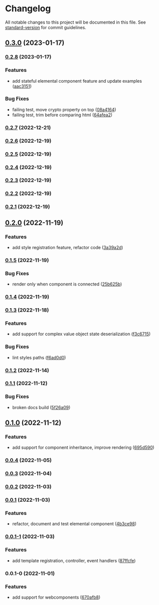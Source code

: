# Changelog

All notable changes to this project will be documented in this file. See [standard-version](https://github.com/conventional-changelog/standard-version) for commit guidelines.

## [0.3.0](https://github.com/sohailalam2/elemental-web/compare/v0.2.8...v0.3.0) (2023-01-17)

### [0.2.8](https://github.com/sohailalam2/elemental-web/compare/v0.2.7...v0.2.8) (2023-01-17)

### Features

- add stateful elemental component feature and update examples ([aac3151](https://github.com/sohailalam2/elemental-web/commit/aac3151514809b326fae057b7abbcc7df351f124))

### Bug Fixes

- failing test, move crypto property on top ([08a4164](https://github.com/sohailalam2/elemental-web/commit/08a416492dcb23f53bbbf1b19915722cf1e75d04))
- failing test, trim before comparing html ([64afea2](https://github.com/sohailalam2/elemental-web/commit/64afea23b4f7ecca904c7ff7610835a024d4c3cc))

### [0.2.7](https://github.com/sohailalam2/elemental-web/compare/v0.2.6...v0.2.7) (2022-12-21)

### [0.2.6](https://github.com/sohailalam2/elemental-web/compare/v0.2.5...v0.2.6) (2022-12-19)

### [0.2.5](https://github.com/sohailalam2/elemental-web/compare/v0.2.4...v0.2.5) (2022-12-19)

### [0.2.4](https://github.com/sohailalam2/elemental-web/compare/v0.2.3...v0.2.4) (2022-12-19)

### [0.2.3](https://github.com/sohailalam2/elemental-web/compare/v0.2.2...v0.2.3) (2022-12-19)

### [0.2.2](https://github.com/sohailalam2/elemental-web/compare/v0.2.1...v0.2.2) (2022-12-19)

### [0.2.1](https://github.com/sohailalam2/elemental-web/compare/v0.2.0...v0.2.1) (2022-12-19)

## [0.2.0](https://github.com/sohailalam2/elemental-web/compare/v0.1.5...v0.2.0) (2022-11-19)

### Features

- add style registration feature, refactor code ([3a39a2d](https://github.com/sohailalam2/elemental-web/commit/3a39a2d3c4bf8aadf07380f902898a4f859aa035))

### [0.1.5](https://github.com/sohailalam2/elemental-web/compare/v0.1.4...v0.1.5) (2022-11-19)

### Bug Fixes

- render only when component is connected ([25b625b](https://github.com/sohailalam2/elemental-web/commit/25b625bb892b54aeb37b27ed9f736d9d4ec260a3))

### [0.1.4](https://github.com/sohailalam2/elemental-web/compare/v0.1.3...v0.1.4) (2022-11-19)

### [0.1.3](https://github.com/sohailalam2/elemental-web/compare/v0.1.2...v0.1.3) (2022-11-18)

### Features

- add support for complex value object state deserialization ([f3c6715](https://github.com/sohailalam2/elemental-web/commit/f3c671565ebfb18e40642d822a0ede46ed15ab54))

### Bug Fixes

- lint styles paths ([f6ad0d0](https://github.com/sohailalam2/elemental-web/commit/f6ad0d0ab9b3efa4d90f12c5f1558aa6c8508225))

### [0.1.2](https://github.com/sohailalam2/elemental-web/compare/v0.1.1...v0.1.2) (2022-11-14)

### [0.1.1](https://github.com/sohailalam2/elemental-web/compare/v0.1.0...v0.1.1) (2022-11-12)

### Bug Fixes

- broken docs build ([5f26a09](https://github.com/sohailalam2/elemental-web/commit/5f26a09ceb8cbd252d6b4fbb9a287eeae4897b7c))

## [0.1.0](https://github.com/sohailalam2/elemental-web/compare/v0.0.4...v0.1.0) (2022-11-12)

### Features

- add support for component inheritance, improve rendering ([695d590](https://github.com/sohailalam2/elemental-web/commit/695d590158e38024608d389080df8a22f6bba6b5))

### [0.0.4](https://github.com/sohailalam2/elemental-web/compare/v0.0.3...v0.0.4) (2022-11-05)

### [0.0.3](https://github.com/sohailalam2/elemental-web/compare/v0.0.2...v0.0.3) (2022-11-04)

### [0.0.2](https://github.com/sohailalam2/elemental-web/compare/v0.0.1...v0.0.2) (2022-11-03)

### [0.0.1](https://github.com/sohailalam2/elemental-web/compare/v0.0.1-1...v0.0.1) (2022-11-03)

### Features

- refactor, document and test elemental component ([4b3ce98](https://github.com/sohailalam2/elemental-web/commit/4b3ce98d3531024a84986aaa1145a6c659359275))

### [0.0.1-1](https://github.com/sohailalam2/elemental-web/compare/v0.0.1-0...v0.0.1-1) (2022-11-03)

### Features

- add template registration, controller, event handlers ([87ffcfe](https://github.com/sohailalam2/elemental-web/commit/87ffcfe7c3c892a7f7d99212a6a3af7da059ab75))

### 0.0.1-0 (2022-11-01)

### Features

- add support for webcomponents ([670afb8](https://github.com/sohailalam2/elemental-web/commit/670afb8c6af3f58785ef74de118a7fa594f9ef6f))
